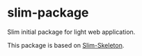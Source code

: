 # slim-package
Slim initial package for light web application.

This package is based on [Slim-Skeleton](https://github.com/slimphp/Slim-Skeleton).